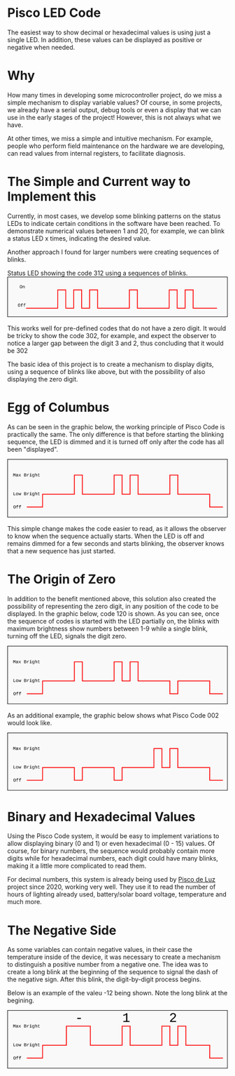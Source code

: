 # Pisco LED Code

The easiest way to show decimal or hexadecimal values is using just a single LED. In addition, these values can be displayed as positive or negative when needed.

# Why

How many times in developing some microcontroller project, do we miss a simple mechanism to display variable values? Of course, in some projects, we already have a serial output, debug tools or even a display that we can use in the early stages of the project! However, this is not always what we have.

At other times, we miss a simple and intuitive mechanism. For example, people who perform field maintenance on the hardware we are developing, can read values from internal registers, to facilitate diagnosis.

# The Simple and Current way to Implement this

Currently, in most cases, we develop some blinking patterns on the status LEDs to indicate certain conditions in the software have been reached.
To demonstrate numerical values between 1 and 20, for example, we can blink a status LED x times, indicating the desired value.

Another approach I found for larger numbers were creating sequences of blinks.

Status LED showing the code 312 using a sequences of blinks.
![code312.png](https://github.com/andreviegas/Pisco-LED-Code/blob/6c91251ed2d3033bc74d414339b4a64d40685235/graphics/code312.png)

This works well for pre-defined codes that do not have a zero digit. It would be tricky to show the code 302, for example, and expect the observer to notice a larger gap between the digit 3 and 2, thus concluding that it would be 302

The basic idea of this project is to create a mechanism to display digits, using a sequence of blinks like above, but with the possibility of also displaying the zero digit.

# Egg of Columbus

As can be seen in the graphic below, the working principle of Pisco Code is practically the same. The only difference is that before starting the blinking sequence, the LED is dimmed and it is turned off only after the code has all been "displayed".

![pisco-code-121.png](https://github.com/andreviegas/Pisco-LED-Code/blob/2d7ab53852a28b9fdf24be6b03f43a6450f9fef0/graphics/pisco-code-121.png)

This simple change makes the code easier to read, as it allows the observer to know when the sequence actually starts. When the LED is off and remains dimmed for a few seconds and starts blinking, the observer knows that a new sequence has just started.

# The Origin of Zero

In addition to the benefit mentioned above, this solution also created the possibility of representing the zero digit, in any position of the code to be displayed.
In the graphic below, code 120 is shown. As you can see, once the sequence of codes is started with the LED partially on, the blinks with maximum brightness show numbers between 1-9 while a single blink, turning off the LED, signals the digit zero.

![pisco-code-120.png](https://github.com/andreviegas/Pisco-LED-Code/blob/9d276453b1f99df96e158106dcbb28b7e36d6daf/graphics/pisco-code-120.png)

As an additional example, the graphic below shows what Pisco Code 002 would look like.

![pisco-code-002.png](https://github.com/andreviegas/Pisco-LED-Code/blob/9d276453b1f99df96e158106dcbb28b7e36d6daf/graphics/pisco-code-002.png)

# Binary and Hexadecimal Values

Using the Pisco Code system, it would be easy to implement variations to allow displaying binary (0 and 1) or even hexadecimal (0 - 15) values. Of course, for binary numbers, the sequence would probably contain more digits while for hexadecimal numbers, each digit could have many blinks, making it a little more complicated to read them.

For decimal numbers, this system is already being used by [Pisco de Luz](https://www.piscodeluz.org/?lang=en) project since 2020, working very well. They use it to read the number of hours of lighting already used, battery/solar board voltage, temperature and much more.

# The Negative Side

As some variables can contain negative values, in their case the temperature inside of the device, it was necessary to create a mechanism to distinguish a positive number from a negative one. The idea was to create a long blink at the beginning of the sequence to signal the dash of the negative sign. After this blink, the digit-by-digit process begins.

Below is an example of the valeu -12 being shown. Note the long blink at the begining.  

![pisco-code-12-negative.png](https://github.com/andreviegas/Pisco-LED-Code/blob/d46fea2847a2d3f49e9fccbcebee1c75f28df785/graphics/pisco-code-12-negative.png)


